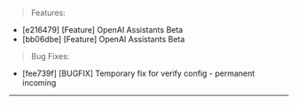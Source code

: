 > Features:
- [e216479] [Feature] OpenAI Assistants Beta
- [bb06dbe] [Feature] OpenAI Assistants Beta

> Bug Fixes:
- [fee739f] [BUGFIX] Temporary fix for verify config - permanent incoming


---
